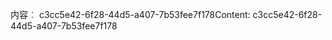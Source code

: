 <span data-ttu-id="afcb3-101">内容︰ c3cc5e42-6f28-44d5-a407-7b53fee7f178</span><span class="sxs-lookup"><span data-stu-id="afcb3-101">Content: c3cc5e42-6f28-44d5-a407-7b53fee7f178</span></span>